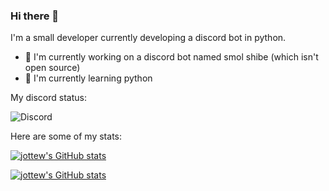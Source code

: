 ### Hi there 👋
I'm a small developer currently developing a discord bot in python.

- 🌌 I'm currently working on a discord bot named smol shibe (which isn't open source)
- 👶 I'm currently learning python

My discord status:

![Discord](https://discord.c99.nl/widget/theme-4/797044260196319282.png)

Here are some of my stats:

[![jottew's GitHub stats](https://github-readme-stats.vercel.app/api?username=jottew&amp;show_icons=true&amp;include_all_commits=true&amp;theme=prussian)](https://github.com/anuraghazra/github-readme-stats)

[![jottew's GitHub stats](https://github-readme-stats.vercel.app/api/top-langs/?username=jottew&amp;layout=compact&amp;theme=prussian)](https://github.com/anuraghazra/github-readme-stats)

